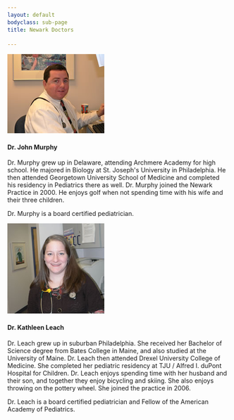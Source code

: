 ```yaml
---
layout: default
bodyclass: sub-page
title: Newark Doctors

---
```


<div class="media"> 
	<div class="media-left"> 
		<img class="media-object" alt="Photo of Dr. John Murphy" src="images/Jack.jpg">  
	</div> 
	<div class="media-body"> 
		<h4 class="media-heading">Dr. John Murphy</h4> 
		<p>Dr. Murphy grew up in Delaware, attending Archmere Academy for high school. He majored in Biology at St. Joseph's University in Philadelphia. He then attended Georgetown University School of Medicine and completed his residency in Pediatrics there as well. Dr. Murphy joined the Newark Practice in 2000. He enjoys golf when not spending time with his wife and their three children.</p>
		<p>Dr. Murphy is a board certified pediatrician.</p>
	</div> 
</div>

<div class="media"> 
	<div class="media-left"> 
		<img class="media-object" alt="Photo of Dr. Kathleen Leach" src="images/KAL.jpg">  
	</div> 
	<div class="media-body"> 
		<h4 class="media-heading">Dr. Kathleen Leach</h4> 
		<p>Dr. Leach grew up in suburban Philadelphia. She received her Bachelor of Science degree from Bates College in Maine, and also studied at the University of Maine. Dr. Leach then attended Drexel University College of Medicine. She completed her pediatric residency at TJU / Alfred I. duPont Hospital for Children. Dr. Leach enjoys spending time with her husband and their son, and together they enjoy bicycling and skiing. She also enjoys throwing on the pottery wheel. She joined the practice in 2006.</p>
		<p>Dr. Leach is a board certified pediatrician and Fellow of the American Academy of Pediatrics.</p>
	</div> 

</div>

